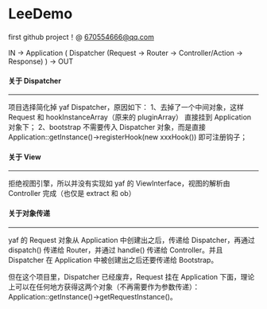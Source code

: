 # LeeDemo

first github project！@ 670554666@qq.com

IN -> Application ( Dispatcher (Request -> Router -> Controller/Action -> Response) ) -> OUT


#### 关于 Dispatcher
---
项目选择简化掉 yaf Dispatcher，原因如下：
1、去掉了一个中间对象，这样 Request 和 hookInstanceArray（原来的 pluginArray） 直接挂到 Application 对象下；
2、bootstrap 不需要传入 Dispatcher 对象，而是直接 Application::getInstance()->registerHook(new xxxHook()) 即可注册钩子；


#### 关于 View
---
拒绝视图引擎，所以并没有实现如 yaf 的 ViewInterface，视图的解析由 Controller 完成（也仅是 extract 和 ob）


#### 关于对象传递
---
yaf 的 Request 对象从 Application 中创建出之后，传递给 Dispatcher，再通过 dispatch() 传递给 Router，并通过 handle() 传递给 Controller。并且 Dispatcher 在 Application 中被创建出之后还要传递给 Bootstrap。

但在这个项目里，Dispatcher 已经废弃，Request 挂在 Application 下面，理论上可以在任何地方获得这两个对象（不再需要作为参数传递）：Application::getInstance()->getRequestInstance()。
